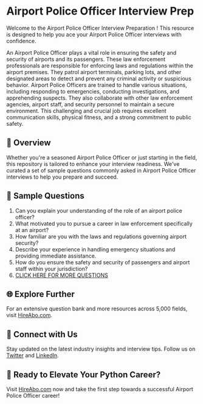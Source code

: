 # Airport Police Officer Interview Prep

Welcome to the Airport Police Officer Interview Preparation ! This resource is designed to help you ace your Airport Police Officer interviews with confidence.

An Airport Police Officer plays a vital role in ensuring the safety and security of airports and its passengers. These law enforcement professionals are responsible for enforcing laws and regulations within the airport premises. They patrol airport terminals, parking lots, and other designated areas to detect and prevent any criminal activity or suspicious behavior. Airport Police Officers are trained to handle various situations, including responding to emergencies, conducting investigations, and apprehending suspects. They also collaborate with other law enforcement agencies, airport staff, and security personnel to maintain a secure environment. This challenging and crucial job requires excellent communication skills, physical fitness, and a strong commitment to public safety.

## 🚀 Overview

Whether you're a seasoned Airport Police Officer or just starting in the field, this repository is tailored to enhance your interview readiness. We've curated a set of sample questions commonly asked in Airport Police Officer interviews to help you prepare and succeed.

## 📝 Sample Questions

1. Can you explain your understanding of the role of an airport police officer?
2. What motivated you to pursue a career in law enforcement specifically at an airport?
3. How familiar are you with the laws and regulations governing airport security?
4. Describe your experience in handling emergency situations and providing immediate assistance.
5. How do you ensure the safety and security of passengers and airport staff within your jurisdiction?
6. [CLICK HERE FOR MORE QUESTIONS](https://hireabo.com/job/9_3_16/Airport%20Police%20Officer)

## 🌐 Explore Further

For an extensive question bank and more resources across 5,000 fields, visit [HireAbo.com](https://www.hireabo.com).

## 📱 Connect with Us

Stay updated on the latest industry insights and interview tips. Follow us on [Twitter](https://twitter.com/hireabo) and [LinkedIn](https://www.linkedin.com/in/hire-abo-3609972a8/).

## 🚀 Ready to Elevate Your Python Career?

Visit [HireAbo.com](https://www.hireabo.com) now and take the first step towards a successful Airport Police Officer career!